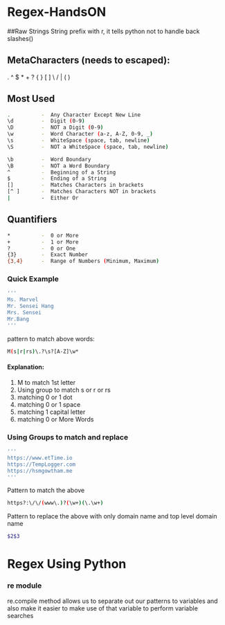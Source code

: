# Regex-HandsON
##Raw Strings
String prefix with r, it tells python not to handle back slashes(\)


## MetaCharacters (needs to escaped):
. ^ $ * + ? { } [ ] \ / | ( )

## Most Used
```bash
.          -  Any Character Except New Line
\d         -  Digit (0-9)
\D         -  NOT a Digit (0-9)
\w         -  Word Character (a-z, A-Z, 0-9, _)
\s         -  WhiteSpace (space, tab, newline)
\S         -  NOT a WhiteSpace (space, tab, newline)

\b         -  Word Boundary
\B         -  NOT a Word Boundary
^          -  Beginning of a String
$          -  Ending of a String
[]         -  Matches Characters in brackets
[^ ]       -  Matches Characters NOT in brackets
|          -  Either Or
```

## Quantifiers
```bash
*          -  0 or More
+          -  1 or More
?          -  0 or One
{3}        -  Exact Number
{3,4}      -  Range of Numbers (Minimum, Maximum)
```

### Quick Example
```bash
'''
Ms. Marvel
Mr. Sensei Hang
Mrs. Sensei
Mr.Bang
'''
```
pattern to match above words: 
```bash
M(s|r|rs)\.?\s?[A-Z]\w*
``` 

#### Explanation:
1. M to match 1st letter
2. Using group to match s or r or rs
3. matching 0 or 1 dot
4. matching 0 or 1 space
5. matching 1 capital letter
6. matching 0 or More Words

### Using Groups to match and replace
```bash 
'''
https://www.etTime.io
https://TempLogger.com
https://hsmgowtham.me
'''
```
Pattern to match the above
```bash
https?:\/\/(www\.)?(\w+)(\.\w+)
```
Pattern to replace the above with only domain name and top level domain name
```bash
$2$3
```
# Regex Using Python
### re module
re.compile method allows us to separate out our patterns to variables and  also make it easier to make use of that variable to perform variable searches


